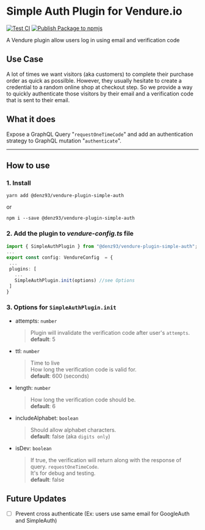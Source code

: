 # Simple Auth Plugin for Vendure.io
[![Test CI](https://github.com/denz93/vendure-plugin-simple-auth/actions/workflows/codeql.yml/badge.svg?branch=master)](https://github.com/denz93/vendure-plugin-simple-auth/actions/workflows/codeql.yml)
[![Publish Package to npmjs](https://github.com/denz93/vendure-plugin-simple-auth/actions/workflows/public-package-npmjs.yml/badge.svg?branch=master&event=push)](https://github.com/denz93/vendure-plugin-simple-auth/actions/workflows/public-package-npmjs.yml)

A Vendure plugin allow users log in using email and verification code

## Use Case
A lot of times we want visitors (aka customers) to complete their purchase order as quick as possilble. However, they usually hesitate to create a credential to a random online shop at checkout step. So we provide a way to quickly authenticate those visitors by their email and a verification code that is sent to their email.

## What it does
Expose a GraphQL Query "`requestOneTimeCode`" and add an authentication strategy to GraphQL mutation "`authenticate`".

---

## How to use

### 1. Install

`yarn add @denz93/vendure-plugin-simple-auth`

or

`npm i --save @denz93/vendure-plugin-simple-auth`

### 2. Add the plugin to ***vendure-config.ts*** file

```typescript
import { SimpleAuthPlugin } from "@denz93/vendure-plugin-simple-auth";
...
export const config: VendureConfig  = {
 ...
 plugins: [
   ...
   SimpleAuthPlugin.init(options) //see Options
 ]
}
```

### 3. Options for `SimpleAuthPlugin.init`

* attempts: `number`
  > Plugin will invalidate the verification code after user's `attempts`.  
  **default**: 5
* ttl: `number`
  > Time to live  
  How long the verification code is valid for.  
  **default**: 600 (seconds)
* length: `number`
  > How long the verification code should be.  
  **default**: 6
* includeAlphabet: `boolean`
  > Should allow alphabet characters.  
  **default**: false (aka `digits only`)
* isDev: `boolean`
  > If true, the verification will return along with the response of query. `requestOneTimeCode`.  
  It's for debug and testing.  
  **default**: false

## Future Updates

- [ ] Prevent cross authenticate (Ex: users use same email for GoogleAuth and SimpleAuth)
